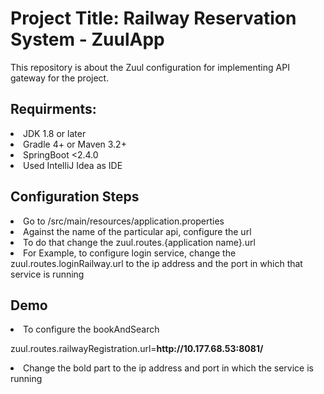 # Project Title: Railway Reservation System - ZuulApp
This repository is about the Zuul configuration for implementing API gateway for the project.

<h2>Requirments: </h2>
<li>JDK 1.8 or later</li>
<li>Gradle 4+ or Maven 3.2+</li>
<li>SpringBoot <2.4.0</li>
<li>Used IntelliJ Idea as IDE</li>

<h2>Configuration Steps</h2>
<li>Go to /src/main/resources/application.properties</li>
<li>Against the name of the particular api, configure the url</li>
<li>To do that change the zuul.routes.{application name}.url</li>
<li>For Example, to configure login service, change the zuul.routes.loginRailway.url to the ip address and the port in which that service is running</li>

<h2>Demo</h2>
<li>To configure the bookAndSearch</li>
<p>zuul.routes.railwayRegistration.url=<b>http://10.177.68.53:8081/</b><p>
<li>Change the bold part to the ip address and port in which the service is running</li>
